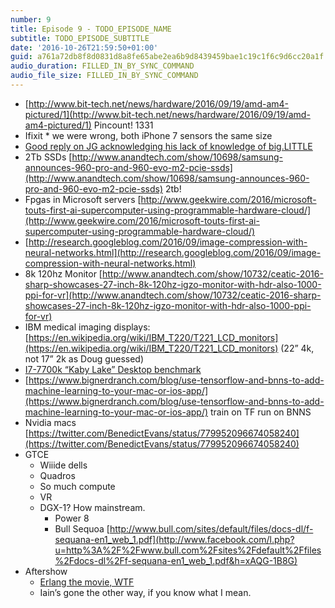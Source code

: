 ```yaml
---
number: 9
title: Episode 9 - TODO_EPISODE_NAME
subtitle: TODO_EPISODE_SUBTITLE
date: '2016-10-26T21:59:50+01:00'
guid: a761a72db8f8d0831d8a8fe65abe2ea6b9d8439459bae1c19c1f6c9d6cc20a1f
audio_duration: FILLED_IN_BY_SYNC_COMMAND
audio_file_size: FILLED_IN_BY_SYNC_COMMAND
---
```


* [http://www.bit-tech.net/news/hardware/2016/09/19/amd-am4-pictured/1](http://www.bit-tech.net/news/hardware/2016/09/19/amd-am4-pictured/1) Pincount! 1331
* Ifixit * we were wrong, both iPhone 7 sensors the same size
* [Good reply on JG acknowledging his lack of knowledge of big.LITTLE ](https://twitter.com/EmperiorEric/status/776955409978589185)
* 2Tb SSDs [http://www.anandtech.com/show/10698/samsung-announces-960-pro-and-960-evo-m2-pcie-ssds](http://www.anandtech.com/show/10698/samsung-announces-960-pro-and-960-evo-m2-pcie-ssds) 2tb!
* Fpgas in Microsoft servers [http://www.geekwire.com/2016/microsoft-touts-first-ai-supercomputer-using-programmable-hardware-cloud/](http://www.geekwire.com/2016/microsoft-touts-first-ai-supercomputer-using-programmable-hardware-cloud/)
* [http://research.googleblog.com/2016/09/image-compression-with-neural-networks.html](http://research.googleblog.com/2016/09/image-compression-with-neural-networks.html)
* 8k 120hz Monitor [http://www.anandtech.com/show/10732/ceatic-2016-sharp-showcases-27-inch-8k-120hz-igzo-monitor-with-hdr-also-1000-ppi-for-vr](http://www.anandtech.com/show/10732/ceatic-2016-sharp-showcases-27-inch-8k-120hz-igzo-monitor-with-hdr-also-1000-ppi-for-vr)
* IBM medical imaging displays: [https://en.wikipedia.org/wiki/IBM_T220/T221_LCD_monitors](https://en.wikipedia.org/wiki/IBM_T220/T221_LCD_monitors) (22” 4k, not 17” 2k as Doug guessed)
* [I7-7700k “Kaby Lake” Desktop benchmark](http://browser.primatelabs.com/v4/compute/127756)
* [https://www.bignerdranch.com/blog/use-tensorflow-and-bnns-to-add-machine-learning-to-your-mac-or-ios-app/](https://www.bignerdranch.com/blog/use-tensorflow-and-bnns-to-add-machine-learning-to-your-mac-or-ios-app/) train on TF run on BNNS
* Nvidia macs [https://twitter.com/BenedictEvans/status/779952096674058240](https://twitter.com/BenedictEvans/status/779952096674058240)
* GTCE
    * Wiiide dells
    * Quadros
    * So much compute
    * VR
    * DGX-1? How mainstream.
        * Power 8
        * Bull Sequoa [http://www.bull.com/sites/default/files/docs-dl/f-sequana-en1_web_1.pdf](http://www.facebook.com/l.php?u=http%3A%2F%2Fwww.bull.com%2Fsites%2Fdefault%2Ffiles%2Fdocs-dl%2Ff-sequana-en1_web_1.pdf&h=xAQG-1B8G)
* Aftershow
    * [Erlang the movie, WTF](https://www.youtube.com/watch?v=uKfKtXYLG78)
    * Iain’s gone the other way, if you know what I mean.
